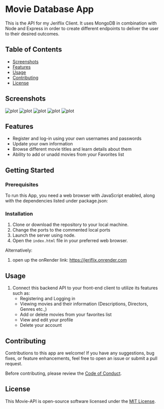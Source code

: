 # Movie Database App

This is the API for my Jeriflix Client. It uses MongoDB in combination with Node and Express in order to create different endpoints to deliver the user to their desired outcomes.

## Table of Contents

- [Screenshots](#screenshots)
- [Features](#features)
- [Usage](#usage)
- [Contributing](#contributing)
- [License](#license)

## Screenshots
![plot](./assets/screenshots/screenshot1.png)
![plot](./assets/screenshots/screenshot2.png)
![plot](./assets/screenshots/screenshot3.png)
![plot](./assets/screenshots/screenshot4.png)
![plot](./assets/screenshots/screenshot5.png)


## Features

- Register and log-in using your own usernames and passwords
- Update your own information
- Browse different movie titles and learn details about them
- Ability to add or unadd movies from your Favorites list

## Getting Started

### Prerequisites

To run this App, you need a web browser with JavaScript enabled, along with the dependencies listed under package.json: 

### Installation

1. Clone or download the repository to your local machine.
2. Change the ports to the commented local ports
3. Launch the server using node.
4. Open the `index.html` file in your preferred web browser.

Alternatively:
1. open up the onRender link: https://jeriflix.onrender.com

## Usage

1. Connect this backend API to your front-end client to utilize its features such as:
    - Registering and Logging in
    - Viewing movies and their information (Descriptions, Directors, Genres etc.,)
    - Add or delete movies from your favorites list
    - View and edit your profile
    - Delete your account

## Contributing

Contributions to this app are welcome! If you have any suggestions, bug fixes, or feature enhancements, feel free to open an issue or submit a pull request.

Before contributing, please review the [Code of Conduct](CODE_OF_CONDUCT.md).

## License

This Movie-API is open-source software licensed under the [MIT License](LICENSE).
